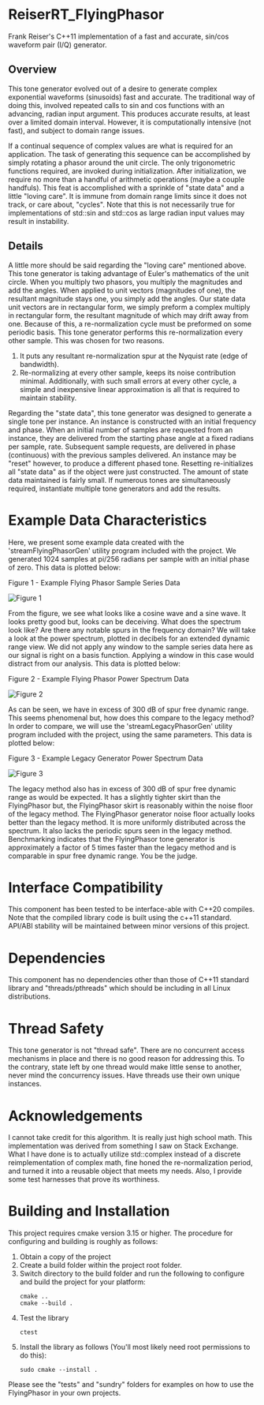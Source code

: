 # ReiserRT_FlyingPhasor

Frank Reiser's C++11 implementation of a fast and accurate, sin/cos waveform pair (I/Q) generator.

## Overview
This tone generator evolved out of a desire to generate complex exponential waveforms (sinusoids) fast and accurate.
The traditional way of doing this, involved repeated calls to sin and cos functions with an advancing,
radian input argument. This produces accurate results, at least over a limited domain interval.
However, it is computationally intensive (not fast), and subject to domain range issues.

If a continual sequence of complex values are what is required for an application.
The task of generating this sequence can be accomplished by simply rotating a phasor around the unit circle.
The only trigonometric functions required, are invoked during initialization.
After initialization, we require no more than a handful of arithmetic operations (maybe a couple handfuls).
This feat is accomplished with a sprinkle of "state data" and a little "loving care".
It is immune from domain range limits since it does not track, or care about, "cycles".
Note that this is not necessarily true for implementations of std::sin and std::cos as large radian
input values may result in instability. 

## Details
A little more should be said regarding the "loving care" mentioned above.
This tone generator is taking advantage of Euler's mathematics of the unit circle.
When you multiply two phasors, you multiply the magnitudes and add the angles.
When applied to unit vectors (magnitudes of one), the resultant magnitude stays one,
you simply add the angles. Our state data unit vectors are in rectangular form,
we simply preform a complex multiply in rectangular form, the resultant magnitude
of which may drift away from one. Because of this, a re-normalization cycle must be
preformed on some periodic basis. This tone generator performs
this re-normalization every other sample. This was chosen for two reasons.
1) It puts any resultant re-normalization spur at the Nyquist rate (edge of bandwidth).
2) Re-normalizing at every other sample, keeps its noise contribution minimal.
Additionally, with such small errors at every other cycle,
a simple and inexpensive linear approximation is all that is required to maintain stability.

Regarding the "state data", this tone generator was designed to generate a single tone per instance.
An instance is constructed with an initial frequency and phase.
When an initial number of samples are requested from an instance, they are delivered
from the starting phase angle at a fixed radians per sample, rate. Subsequent sample requests,
are delivered in phase (continuous) with the previous samples delivered. An instance
may be "reset" however, to produce a different phased tone. Resetting re-initializes all "state data"
as if the object were just constructed. The amount of state data maintained is fairly small.
If numerous tones are simultaneously required, instantiate multiple tone generators and add the
results.

# Example Data Characteristics
Here, we present some example data created with the 'streamFlyingPhasorGen' utility program included
with the project. We generated 1024 samples at pi/256 radians per sample with an initial phase of zero.
This data is plotted below:

Figure 1 - Example Flying Phasor Sample Series Data

![Figure 1](graphics/figure1.svg)

From the figure, we see what looks like a cosine wave and a sine wave. It looks pretty good but, looks
can be deceiving. What does the spectrum look like? Are there any notable spurs in the frequency domain?
We will take a look at the power spectrum, plotted in decibels for an extended dynamic range view. We
did not apply any window to the sample series data here as our signal is right on a basis function.
Applying a window in this case would distract from our analysis.
This data is plotted below:

Figure 2 - Example Flying Phasor Power Spectrum Data

![Figure 2](graphics/figure2.svg)

As can be seen, we have in excess of 300 dB of spur free dynamic range. This seems phenomenal but, how
does this compare to the legacy method? In order to compare, we will use the 'streamLegacyPhasorGen'
utility program included with the project, using the same parameters.
This data is plotted below:

Figure 3 - Example Legacy Generator Power Spectrum Data

![Figure 3](graphics/figure3.svg)

The legacy method also has in excess of 300 dB of spur free dynamic range as would be
expected. It has a slightly tighter skirt than the FlyingPhasor but, the FlyingPhasor skirt
is reasonably within the noise floor of the legacy method. The FlyingPhasor generator noise floor actually
looks better than the legacy method. It is more uniformly distributed across the spectrum.
It also lacks the periodic spurs seen in the legacy method. 
Benchmarking indicates that the FlyingPhasor tone generator is approximately a factor of 5 times
faster than the legacy method and is comparable in spur free dynamic range. You be the judge.

# Interface Compatibility
This component has been tested to be interface-able with C++20 compiles. Note that the compiled library code
is built using the c++11 standard. API/ABI stability will be maintained between minor versions of this project. 

# Dependencies
This component has no dependencies other than those of C++11 standard library and "threads/pthreads" which 
should be including in all Linux distributions.

# Thread Safety
This tone generator is not "thread safe". There are no concurrent access mechanisms
in place and there is no good reason for addressing this. To the contrary,
state left by one thread would make little sense to another, never mind the concurrency issues.
Have threads use their own unique instances.

# Acknowledgements
I cannot take credit for this algorithm. It is really just high school math.
This implementation was derived from something I saw on Stack Exchange.
What I have done is to actually utilize std::complex instead of a discrete reimplementation
of complex math, fine honed the re-normalization period, and turned it into a reusable object that
meets my needs. Also, I provide some test harnesses that prove its worthiness. 

# Building and Installation
This project requires cmake version 3.15 or higher. The procedure for configuring and building is
roughly as follows:

1) Obtain a copy of the project
2) Create a build folder within the project root folder.
3) Switch directory to the build folder and run the following
   to configure and build the project for your platform:
   ```
   cmake ..
   cmake --build .
   ```
4) Test the library
   ```
   ctest
   ```
5) Install the library as follows (You'll most likely
   need root permissions to do this):
   ```
   sudo cmake --install .
   ```
Please see the "tests" and "sundry" folders for examples on how to use the FlyingPhasor in
your own projects.

